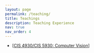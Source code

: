 ```yaml
---
layout: page
permalink: /teaching/
title: Teachings
description: Teaching Experience
nav: true
nav_order: 4
---
```


<ul>
<li>[<a href="_teachings\course.md">CIS 4930/CIS 5930: Computer Vision</a>]</li>
</ul>